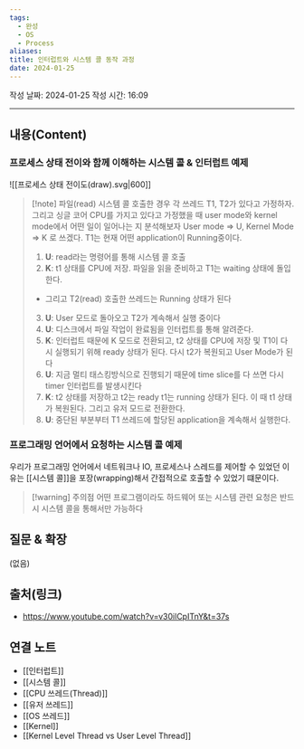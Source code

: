 ```yaml
---
tags:
  - 완성
  - OS
  - Process
aliases: 
title: 인터럽트와 시스템 콜 동작 과정
date: 2024-01-25
---
```

작성 날짜: 2024-01-25
작성 시간: 16:09


----
## 내용(Content)

### 프로세스 상태 전이와 함께 이해하는 시스템 콜 & 인터럽트 예제
![[프로세스 상태 전이도(draw).svg|600]]


>[!note] 파일(read) 시스템 콜 호출한 경우
>각 쓰레드 T1, T2가 있다고 가정하자. 그리고 싱글 코어 CPU를 가지고 있다고 가정했을 때 user mode와 kernel mode에서 어떤 일이 일어나는 지 분석해보자
>User mode => U, Kernel Mode => K 로 쓰겠다. T1는 현재 어떤 application이 Running중이다.
>
>1. **U**: read라는 명령어를 통해 시스템 콜 호출
>2. **K**: t1 상태를 CPU에 저장. 파일을 읽을 준비하고 T1는 waiting 상태에 돌입한다.
>	- 그리고 T2(read) 호출한 쓰레드는 Running 상태가 된다
>3. **U**: User 모드로 돌아오고 T2가 계속해서 실행 중이다
>4. **U**: 디스크에서 파일 작업이 완료됨을 인터럽트를 통해 알려준다.
>5. **K**: 인터럽트 때문에 K 모드로 전환되고, t2 상태를 CPU에 저장 및 T1이 다시 실행되기 위해 ready 상태가 된다. 다시 t2가 복원되고 User Mode가 된다
>6. **U**: 지금 멀티 태스킹방식으로 진행되기 때문에 time slice를 다 쓰면 다시 timer 인터럽트를 발생시킨다
>7. **K**: t2 상태를 저장하고 t2는 ready t1는 running 상태가 된다. 이 때 t1 상태가 복원된다. 그리고 유저 모드로 전환한다.
>8. **U**: 중단된 부분부터 T1 쓰레드에 할당된 application을 계속해서 실행한다.


### 프로그래밍 언어에서 요청하는 시스템 콜 예제

우리가 프로그래밍 언어에서 네트워크나 IO, 프로세스나 스레드를 제어할 수 있었던 이유는 [[시스템 콜]]을 포장(wrapping)해서 간접적으로 호출할 수 있었기 떄문이다.

>[!warning] 주의점
>어떤 프로그램이라도 하드웨어 또는 시스템 관련 요청은 반드시 시스템 콜을 통해서만 가능하다
## 질문 & 확장

(없음)

## 출처(링크)
- https://www.youtube.com/watch?v=v30ilCpITnY&t=37s

## 연결 노트
- [[인터럽트]]
- [[시스템 콜]]
- [[CPU 쓰레드(Thread)]]
- [[유저 쓰레드]]
- [[OS 쓰레드]]
- [[Kernel]]
- [[Kernel Level Thread vs User Level Thread]]









